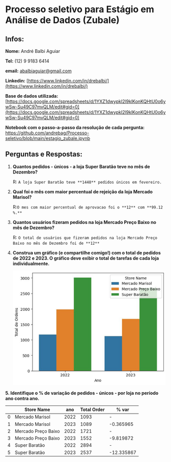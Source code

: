 # Processo seletivo para Estágio em Análise de Dados (Zubale)

## Infos:

**Nome:** André Balbi Aguiar

**Tel:** (12) 9 9183 6414

**email:** abalbiaguiar@gmail.com

**Linkedin:** [https://www.linkedin.com/in/drebalbi/](https://www.linkedin.com/in/drebalbi/)

**Base de dados utilizada:** [https://docs.google.com/spreadsheets/d/1YXZ1dwypkI2l9klKonKQHtU0o6ywSw-Su49C97mvQLM/edit#gid=0](https://docs.google.com/spreadsheets/d/1YXZ1dwypkI2l9klKonKQHtU0o6ywSw-Su49C97mvQLM/edit#gid=0)

**Notebook com o passo-a-passo da resolução de cada pergunta:** https://github.com/andrebag/Processo-seletivo/blob/main/estagio_zubale.ipynb

## **Perguntas e Respostas:**

1. **Quantos pedidos - únicos - a loja Super Baratão teve no mês de Dezembro?**
    
    R: `A loja Super Baratão teve **1448** pedidos únicos em fevereiro.`
    
2. **Qual foi o mês com maior percentual de rejeição da loja Mercado Marisol?**
    
    R:`O mes com maior percentual de aprovacao foi o **12** com **99.12 %.**`
    
3. **Quantos usuários fizeram pedidos na loja Mercado Preço Baixo no mês de Dezembro?**
    
    R: `O total de usuários que fizeram pedidos na loja Mercado Preço Baixo no mês de Dezembro foi de **12**`
    
4. **Construa um gráfico (e compartilhe comigo!) com o total de pedidos de 2022 e 2023. O gráfico deve exibir o total de tarefas de cada loja individualmente.**
    
    ![My Image](graph01.JPG)
    

**5. Identifique o % de variação de pedidos - únicos - por loja no período ano contra ano.**

|  | Store Name | ano | Total Order | % var |
| --- | --- | --- | --- | --- |
| 0 | Mercado Marisol | 2022 | 1093 | - |
| 1 | Mercado Marisol | 2023 | 1089 | -0.365965 |
| 2 | Mercado Preço Baixo | 2022 | 1721 | - |
| 3 | Mercado Preço Baixo | 2023 | 1552 | -9.819872 |
| 4 | Super Baratão | 2022 | 2894 | - |
| 5 | Super Baratão | 2023 | 2537 | -12.335867 |
